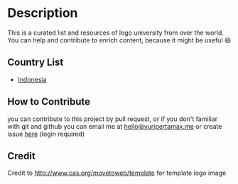 # Description

This is a curated list and resources of logo university from over the world. You can help and contribute to enrich content, because it might be useful 😄

## Country List

- [Indonesia](https://github.com/yuripertamax/university-logos/tree/master/Indonesia)

## How to Contribute

you can contribute to this project by pull request, or if you don't familiar with git and github you can email me at hello@yuripertamax.me or create issue [here](https://github.com/yuripertamax/university-logos/issues) (login required)

## Credit

Credit to http://www.cas.org/movetoweb/template for template logo image
